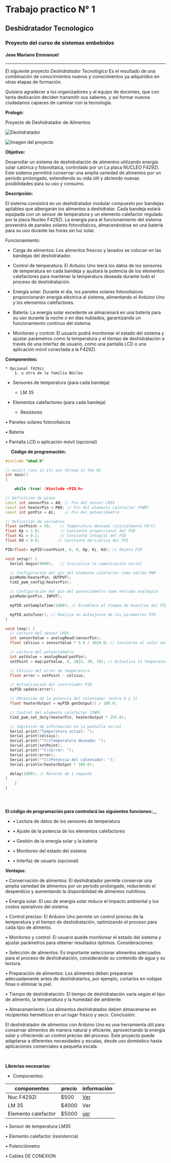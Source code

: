 # Trabajo practico N° 1
## Deshidratador Tecnologico
### Proyecto del curso de sistemas embebidos
#### Jose Mariano Emmanuel

---

  El siguiente proyecto *Deshidratador Tecnológico* Es el resultado de una combinación de conocimientos nuevos y conocimientos ya adquiridos en otras etapas de formación. 

  Quisiera agradecer a los organizadores y al equipo de docentes, que con tanta dedicación deciden transmitir sus saberes, y así formar nuevos ciudadanos capaces de caminar con la tecnología. 

  **Prologó:**

  Proyecto de Deshidratador de Alimentos 


  ![Deshidratador](Imagen_1.jpg)  


![Imagen del proyecto](https://m.media-amazon.com/images/I/61XAvgLpF7L._AC_SL1100_.jpg)

**Objetivo:**

Desarrollar un sistema de deshidratación de alimentos utilizando energía solar calórica y fotovoltaica, controlado por un La placa NUCLEO F429ZI. Este sistema permitirá conservar una amplia variedad de alimentos por un período prolongado, extendiendo su vida útil y abriendo nuevas posibilidades para su uso y consumo.

**Descripción:**

El sistema consistirá en un deshidratador modular compuesto por bandejas apilables que albergarán los alimentos a deshidratar. Cada bandeja estará equipada con un sensor de temperatura y un elemento calefactor regulado por la placa Nucleo F429ZI. La energía para el funcionamiento del sistema provendrá de paneles solares fotovoltaicos, almacenándose en una batería para su uso durante las horas sin luz solar.

Funcionamiento:

*   Carga de alimentos: Los alimentos frescos y lavados se colocan en las bandejas del deshidratador.

*   Control de temperatura: El Arduino Uno leerá los datos de los sensores de temperatura en cada bandeja y ajustará la potencia de los elementos calefactores para mantener la temperatura deseada durante todo el proceso de deshidratación.

*   Energía solar: Durante el día, los paneles solares fotovoltaicos proporcionarán energía eléctrica al sistema, alimentando el Arduino Uno y los elementos calefactores.

*   Batería: La energía solar excedente se almacenará en una batería para su uso durante la noche o en días nublados, garantizando un funcionamiento continuo del sistema.

*   Monitoreo y control: El usuario podrá monitorear el estado del sistema y ajustar parámetros como la temperatura y el tiempo de deshidratación a través de una interfaz de usuario, como una pantalla LCD o una aplicación móvil conectada a la F429ZI.

**Componentes:**


    * Opcional f429zi
        1. u otra de la familia Núcleo


*   Sensores de temperatura (para cada bandeja)
    * LM 35

*   Elementos calefactores (para cada bandeja)
    * Resistores

•   Paneles solares fotovoltaicos

•   Batería

•   Pantalla LCD o aplicación móvil (opcional)

 
**Código de programación:**

```c++
#include "mbed.h"

// main() runs in its own thread in the OS
int main()
{

    while (true) {#include <PID.h>

// Definición de pines
const int sensorPin = A0; // Pin del sensor LM35
const int heaterPin = PB9; // Pin del elemento calefactor (PWM)
const int potPin = A1;    // Pin del potenciómetro

// Definición de variables
float setPoint = 50;    // Temperatura deseada (inicialmente 50°C)
float Kp = 1.0;         // Constante proporcional del PID
float Ki = 0.1;         // Constante integral del PID
float Kd = 0.0;        // Constante derivativa del PID

PID<float> myPID(&setPoint, 0, 0, Kp, Ki, Kd); // Objeto PID

void setup() {
  Serial.begin(9600);   // Inicializa la comunicación serial

  // Configuración del pin del elemento calefactor como salida PWM
  pinMode(heaterPin, OUTPUT);
  tim2_pwm_config(heaterPin);

  // Configuración del pin del potenciómetro como entrada analógica
  pinMode(potPin, INPUT);

  myPID.setSampleTime(1000); // Establece el tiempo de muestreo del PID en 1 segundo

  myPID.autoTune(); // Realiza un autoajuste de los parámetros PID
}

void loop() {
  // Lectura del sensor LM35
  int sensorValue = analogRead(sensorPin);
  float celsius = sensorValue * 5.0 / 1024.0; // Convierte el valor analógico a temperatura en °C

  // Lectura del potenciómetro
  int potValue = analogRead(potPin);
  setPoint = map(potValue, 0, 1023, 30, 70); // Actualiza la temperatura deseada en base al potenciómetro

  // Cálculo del error de temperatura
  float error = setPoint - celsius;

  // Actualización del controlador PID
  myPID.update(error);

  // Obtención de la potencia del calentador (entre 0 y 1)
  float heaterOutput = myPID.getOutput() / 100.0;

  // Control del elemento calefactor (PWM)
  tim2_pwm_set_duty(heaterPin, heaterOutput * 255.0);

  // Impresión de información en la pantalla serial
  Serial.print("Temperatura actual: ");
  Serial.print(celsius);
  Serial.print("°C\tTemperatura deseada: ");
  Serial.print(setPoint);
  Serial.print("°C\tError: ");
  Serial.print(error);
  Serial.print("°C\tPotencia del calentador: ");
  Serial.println(heaterOutput * 100.0);

  delay(1000); // Retardo de 1 segundo
}
    }
}


    

```



 **El código de programación para controlará las siguientes funciones:**__


* • Lectura de datos de los sensores de temperatura

* • Ajuste de la potencia de los elementos calefactores

* • Gestión de la energía solar y la batería

* • Monitoreo del estado del sistema

* • Interfaz de usuario (opcional)

**Ventajas:**

•   Conservación de alimentos: El deshidratador permite conservar una amplia variedad de alimentos por un período prolongado, reduciendo el desperdicio y aumentando la disponibilidad de alimentos nutritivos.

•   Energía solar: El uso de energía solar reduce el impacto ambiental y los costos operativos del sistema.

•   Control preciso: El Arduino Uno permite un control preciso de la temperatura y el tiempo de deshidratación, optimizando el proceso para cada tipo de alimento.

•   Monitoreo y control: El usuario puede monitorear el estado del sistema y ajustar parámetros para obtener resultados óptimos.
Consideraciones:

•   Selección de alimentos: Es importante seleccionar alimentos adecuados para el proceso de deshidratación, considerando su contenido de agua y su textura.

•   Preparación de alimentos: Los alimentos deben prepararse adecuadamente antes de deshidratarlos, por ejemplo, cortarlos en rodajas finas o eliminar la piel.

•   Tiempo de deshidratación: El tiempo de deshidratación varía según el tipo de alimento, la temperatura y la humedad del ambiente.

•   Almacenamiento: Los alimentos deshidratados deben almacenarse en recipientes herméticos en un lugar fresco y seco.
Conclusión:

El deshidratador de alimentos con Arduino Uno es una herramienta útil para conservar alimentos de manera natural y eficiente, aprovechando la energía solar y ofreciendo un control preciso del proceso. Este proyecto puede adaptarse a diferentes necesidades y escalas, desde uso doméstico hasta aplicaciones comerciales a pequeña escala.

 

**Librerías necesarias:**
 

* Componentes:

|   componentes     |       precio      |       información     |
|       ------       |       ----        |       -------         |
|       Nuc F429ZI   |       $500|   [Ver](https://articulo.mercadolibre.com.ar/MLA-706159868-sensor-analogico-temperatura-lm35-55c-a-150c-nubbeo-_JM#is_advertising=true&position=1&search_layout=grid&type=pad&tracking_id=17405246-6044-4c63-96a2-ed818a5f2f3f&is_advertising=true&ad_domain=VQCATCORE_LST&ad_position=1&ad_click_id=N2JkODM0ZmYtMTA4MS00ZDc2LTllNTYtNjA3YjNlMDI1NzZi "Precio Mercadolibre")    | 
|     LM 35            |   $4000     |      Ver []()       |
|    Elemento calefactor  | $5000    |    [ver]()      |

•   Sensor de temperatura LM35

•   Elemento calefactor (resistencia)

•   Potenciómetro

•   Cables DE CONEXION 